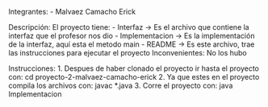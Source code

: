 Integrantes:
    - Malvaez Camacho Erick

Descripción:
    El proyecto tiene:
        - Interfaz -> Es el archivo que contiene la interfaz que el profesor nos  dio
        - Implementacion -> Es la implementación de la interfaz, aquí esta el metodo main 
        - README -> Es este archivo, trae las instrucciones para ejecutar el proyecto 
Inconvenientes:
    No los hubo

Instrucciones:
    1. Despues de haber clonado el proyecto ir hasta el proyecto con:
        cd proyecto-2-malvaez-camacho-erick
    2. Ya que estes en el proyecto compila los archivos con:
        javac *.java
    3. Corre el proyecto con:
        java Implementacion 
